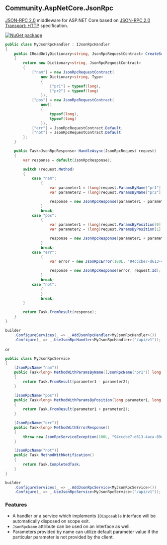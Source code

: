 ## Community.AspNetCore.JsonRpc

[JSON-RPC 2.0](http://www.jsonrpc.org/specification) middleware for ASP.NET Core based on [JSON-RPC 2.0 Transport: HTTP](https://www.simple-is-better.org/json-rpc/transport_http.html) specification.

[![NuGet package](https://img.shields.io/nuget/v/Community.AspNetCore.JsonRpc.svg?style=flat-square)](https://www.nuget.org/packages/Community.AspNetCore.JsonRpc)

```cs
public class MyJsonRpcHandler : IJsonRpcHandler
{
    public IReadOnlyDictionary<string, JsonRpcRequestContract> CreateScheme()
    {
        return new Dictionary<string, JsonRpcRequestContract>
        {
            ["nam"] = new JsonRpcRequestContract(
                new Dictionary<string, Type>
                {
                    ["pr1"] = typeof(long),
                    ["pr2"] = typeof(long)
                }),
            ["pos"] = new JsonRpcRequestContract(
                new[]
                {
                    typeof(long),
                    typeof(long)
                }),
            ["err"] = JsonRpcRequestContract.Default,
            ["not"] = JsonRpcRequestContract.Default
        };
    }

    public Task<JsonRpcResponse> HandleAsync(JsonRpcRequest request)
    {
        var response = default(JsonRpcResponse);

        switch (request.Method)
        {
            case "nam":
                {
                    var parameter1 = (long)request.ParamsByName["pr1"];
                    var parameter2 = (long)request.ParamsByName["pr2"];

                    response = new JsonRpcResponse(parameter1 - parameter2, request.Id);
                }
                break;
            case "pos":
                {
                    var parameter1 = (long)request.ParamsByPosition[0];
                    var parameter2 = (long)request.ParamsByPosition[1];

                    response = new JsonRpcResponse(parameter1 + parameter2, request.Id);
                }
                break;
            case "err":
                {
                    var error = new JsonRpcError(100L, "94cccbe7-d613-4aca-8940-9298892b8ee6");

                    response = new JsonRpcResponse(error, request.Id);
                }
                break;
            case "not":
                {
                }
                break;
        }

        return Task.FromResult(response);
    }
}
```
```cs
builder
    .ConfigureServices(_ => _.AddJsonRpcHandler<MyJsonRpcHandler>())
    .Configure(_ => _.UseJsonRpcHandler<MyJsonRpcHandler>("/api/v1"));
```
or
```cs
public class MyJsonRpcService
{
    [JsonRpcName("nam")]
    public Task<long> MethodWithParamsByName([JsonRpcName("pr1")] long parameter1, [JsonRpcName("pr2")] long parameter2)
    {
        return Task.FromResult(parameter1 - parameter2);
    }

    [JsonRpcName("pos")]
    public Task<long> MethodWithParamsByPosition(long parameter1, long parameter2)
    {
        return Task.FromResult(parameter1 + parameter2);
    }

    [JsonRpcName("err")]
    public Task<long> MethodWithErrorResponse()
    {
        throw new JsonRpcServiceException(100L, "94cccbe7-d613-4aca-8940-9298892b8ee6");
    }

    [JsonRpcName("not")]
    public Task MethodWithNotification()
    {
        return Task.CompletedTask;
    }
}
```
```cs
builder
    .ConfigureServices(_ => _.AddJsonRpcService<MyJsonRpcService>())
    .Configure(_ => _.UseJsonRpcService<MyJsonRpcService>("/api/v1"));
```

### Features

- A handler or a service which implements `IDisposable` interface will be automatically disposed on scope exit.
- `JsonRpcName` attribute can be used on an interface as well.
- Parameters provided by name can utilize default parameter value if the particular parameter is not provided by the client.